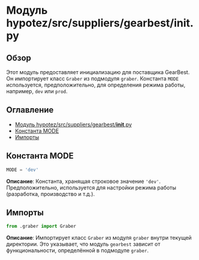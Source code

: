 # Модуль hypotez/src/suppliers/gearbest/__init__.py

## Обзор

Этот модуль предоставляет инициализацию для поставщика GearBest.  Он импортирует класс `Graber` из подмодуля `graber`.  Константа `MODE` используется, предположительно, для определения режима работы, например, `dev` или `prod`.

## Оглавление

* [Модуль hypotez/src/suppliers/gearbest/__init__.py](#модуль-hypotezsrcsuppliersgearbestinitpy)
* [Константа MODE](#константа-mode)
* [Импорты](#импорты)


## Константа MODE

```python
MODE = 'dev'
```

**Описание**:  Константа, хранящая строковое значение `'dev'`.  Предположительно, используется для настройки режима работы (разработка, производство и т.д.).


## Импорты

```python
from .graber import Graber
```

**Описание**: Импортирует класс `Graber` из модуля `graber` внутри текущей директории.  Это указывает, что модуль `gearbest` зависит от функциональности, определённой в подмодуле `graber`.